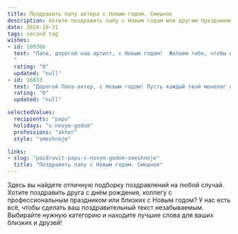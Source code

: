 ```yaml
---
title: Поздравить папу актера с Новым годом. Смешное
description: Хотите поздравить папу с Новым годом или другим праздником? Наш ИИ создаст незабываемое поздравление, а вы обязательно выделитесь среди других.  
date: 2024-10-31
tags: second tag
wishes:
- id: 109366
  text: "Папа, дорогой наш артист, с Новым годом!  Желаем тебе, чтобы в новом году твои роли были не менее яркими, чем новогодняя гирлянда, а зрители – такими же восторженными, как мы, когда ты дома забываешь выключить свет!  Пусть сцена тебе всегда поддаётся, а жизнь преподносит только комедийные, а не трагические, сюрпризы!  С Новым годом!
  "
  rating: "0"
  updated: "null"
- id: 16833
  text: "Дорогой Папа-актер, с Новым годом! Пусть каждый твой монолог станет праздничным фейерверком, а каждый твой жест – новогодним подарком. Пусть сцена превратится в зимнюю сказку, где ты – главный герой и мастер патетики. Желаю, чтобы каждый твой день был наполнен смехом, как новогодняя елка – гирляндами. Счастья, здоровья и новых ярких ролей!"
  rating: "0"
  updated: "null"

selectedValues:
  recipients: "papu"
  holidays: "s-novym-godom"
  professions: "akter"
  style: "smeshnoje"

links:
- slug: "pozdravit-papu-s-novym-godom-smeshnoje"
  title: "Поздравить папу с Новым годом. Смешное"
---
```


Здесь вы найдете отличную подборку поздравлений на любой случай.
Хотите поздравить друга с днём рождения, коллегу с профессиональным праздником или близких с Новым годом? У нас есть всё, чтобы сделать ваш поздравительный текст незабываемым. Выбирайте нужную категорию и находите лучшие слова для ваших близких и друзей!
